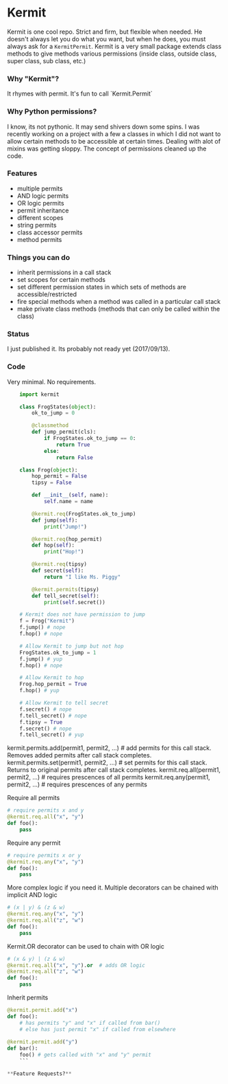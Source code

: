 <h1> Kermit </h1>

Kermit is one cool repo. Strict and firm, but flexible when needed. He doesn't always let you
do what you want, but when he does, you must always ask for a `KermitPermit`. Kermit is a very small package extends class methods to give methods various permissions (inside class, outside class, super class, sub class, etc.)

<h3> Why "Kermit"? </h3>
It rhymes with permit. It's fun to call `Kermit.Permit`

<h3> Why Python permissions? </h3>
I know, its not pythonic. It may send shivers down some spins. I was recently working on a project with a few a classes in which I did not want to allow certain methods to be accessible at certain times. Dealing with alot of mixins was getting sloppy. The concept of permissions cleaned up the code.

<h3> Features </h3>

 * multiple permits
 * AND logic permits
 * OR logic permits
 * permit inheritance
 * different scopes
 * string permits
 * class accessor permits
 * method permits

<h3> Things you can do </h3>

 * inherit permissions in a call stack
 * set scopes for certain methods
 * set different permission states in which sets of methods are accessible/restricted
 * fire special methods when a method was called in a particular call stack
 * make private class methods (methods that can only be called within the class)

<h3> Status </h3>
I just published it. Its probably not ready yet (2017/09/13).

<h3> Code </h3>
Very minimal. No requirements.

```python
    import kermit

    class FrogStates(object):
        ok_to_jump = 0

        @classmethod
        def jump_permit(cls):
            if FrogStates.ok_to_jump == 0:
                return True
            else:
                return False

    class Frog(object):
        hop_permit = False
        tipsy = False

        def __init__(self, name):
            self.name = name

        @kermit.req(FrogStates.ok_to_jump)
        def jump(self):
            print("Jump!")

        @kermit.req(hop_permit)
        def hop(self):
            print("Hop!")

        @kermit.req(tipsy)
        def secret(self):
            return "I like Ms. Piggy"

        @kermit.permits(tipsy)
        def tell_secret(self):
            print(self.secret())

    # Kermit does not have permission to jump
    f = Frog("Kermit")
    f.jump() # nope
    f.hop() # nope

    # Allow Kermit to jump but not hop
    FrogStates.ok_to_jump = 1
    f.jump() # yup
    f.hop() # nope

    # Allow Kermit to hop
    Frog.hop_permit = True
    f.hop() # yup

    # Allow Kermit to tell secret
    f.secret() # nope
    f.tell_secret() # nope
    f.tipsy = True
    f.secret() # nope
    f.tell_secret() # yup
```

kermit.permits.add(permit1, permit2, ...) # add permits for this call stack. Removes added permits after call stack completes.
kermit.permits.set(permit1, permit2, ...) # set permits for this call stack. Returns to original permits after call stack completes.
kermit.req.all(permit1, permit2, ...) # requires prescences of all permits
kermit.req.any(permit1, permit2, ...) # requires prescences of any permits

Require all permits
```python
# require permits x and y
@kermit.req.all("x", "y")
def foo():
    pass
```
    
Require any permit
```python
# require permits x or y
@kermit.req.any("x", "y")
def foo():
    pass
```

More complex logic if you need it. Multiple decorators can be chained with implicit AND logic
```python
# (x | y) & (z & w)
@kermit.req.any("x", "y")
@kermit.req.all("z", "w")
def foo():
    pass
```

Kermit.OR decorator can be used to chain with OR logic
```python
# (x & y) | (z & w)
@kermit.req.all("x", "y").or  # adds OR logic
@kermit.req.all("z", "w")
def foo():
    pass
```

Inherit permits
```python
@kermit.permit.add("x")
def foo():
    # has permits "y" and "x" if called from bar()
    # else has just permit "x" if called from elsewhere
    
@kermit.permit.add("y")
def bar():
    foo() # gets called with "x" and "y" permit
    ```

**Feature Requests?**
